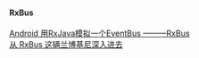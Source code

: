 #### RxBus  
[Android 用RxJava模拟一个EventBus ———RxBus](http://www.jianshu.com/p/3a3462535b4d)  
[从 RxBus 这辆兰博基尼深入进去](http://imxie.cc/2016/06/02/deep-understanding-of-RxBus/)  
